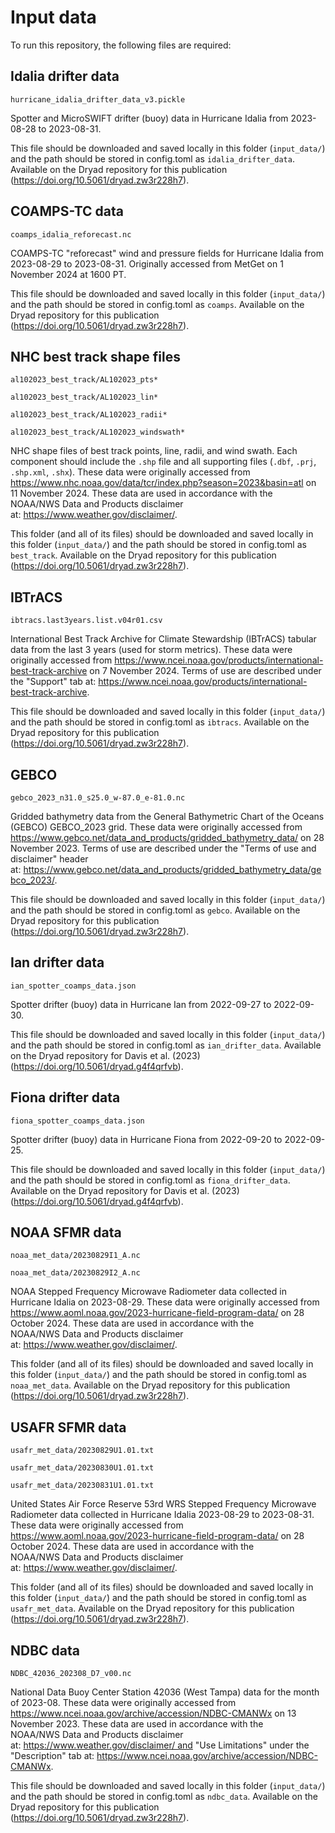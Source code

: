 # Input data

To run this repository, the following files are required:

## Idalia drifter data

`hurricane_idalia_drifter_data_v3.pickle`

Spotter and MicroSWIFT drifter (buoy) data in Hurricane Idalia from 2023-08-28 to 2023-08-31.

This file should be downloaded and saved locally in this folder (`input_data/`) and the path should be stored in config.toml as `idalia_drifter_data`.
Available on the Dryad repository for this publication (https://doi.org/10.5061/dryad.zw3r228h7).

## COAMPS-TC data

`coamps_idalia_reforecast.nc`

COAMPS-TC "reforecast" wind and pressure fields for Hurricane Idalia from 2023-08-29 to 2023-08-31.  Originally accessed from MetGet on 1 November 2024 at 1600 PT.

This file should be downloaded and saved locally in this folder (`input_data/`) and the path should be stored in config.toml as `coamps`.
Available on the Dryad repository for this publication (https://doi.org/10.5061/dryad.zw3r228h7).

## NHC best track shape files

`al102023_best_track/AL102023_pts*`

`al102023_best_track/AL102023_lin*`

`al102023_best_track/AL102023_radii*`

`al102023_best_track/AL102023_windswath*`

NHC shape files of best track points, line, radii, and wind swath.  Each component should include the `.shp` file and all supporting files (`.dbf`, `.prj`, `.shp.xml`, `.shx`).
These data were originally accessed from https://www.nhc.noaa.gov/data/tcr/index.php?season=2023&basin=atl on 11 November 2024.
These data are used in accordance with the NOAA/NWS Data and Products disclaimer at: https://www.weather.gov/disclaimer/.

This folder (and all of its files) should be downloaded and saved locally in this folder (`input_data/`) and the path should be stored in config.toml as `best_track`.
Available on the Dryad repository for this publication (https://doi.org/10.5061/dryad.zw3r228h7).

## IBTrACS

`ibtracs.last3years.list.v04r01.csv`

International Best Track Archive for Climate Stewardship (IBTrACS) tabular data from the last 3 years (used for storm metrics).  These data were originally accessed from https://www.ncei.noaa.gov/products/international-best-track-archive on 7 November 2024.
Terms of use are described under the "Support" tab at: https://www.ncei.noaa.gov/products/international-best-track-archive.

This file should be downloaded and saved locally in this folder (`input_data/`) and the path should be stored in config.toml as `ibtracs`.
Available on the Dryad repository for this publication (https://doi.org/10.5061/dryad.zw3r228h7).

## GEBCO

`gebco_2023_n31.0_s25.0_w-87.0_e-81.0.nc`

Gridded bathymetry data from the General Bathymetric Chart of the Oceans (GEBCO) GEBCO_2023 grid.  These data were originally accessed from https://www.gebco.net/data_and_products/gridded_bathymetry_data/ on 28 November 2023.
Terms of use are described under the "Terms of use and disclaimer" header at: https://www.gebco.net/data_and_products/gridded_bathymetry_data/gebco_2023/.

This file should be downloaded and saved locally in this folder (`input_data/`) and the path should be stored in config.toml as `gebco`.
Available on the Dryad repository for this publication (https://doi.org/10.5061/dryad.zw3r228h7).

## Ian drifter data

`ian_spotter_coamps_data.json`

Spotter drifter (buoy) data in Hurricane Ian from 2022-09-27 to 2022-09-30.

This file should be downloaded and saved locally in this folder (`input_data/`) and the path should be stored in config.toml as `ian_drifter_data`.
Available on the Dryad repository for Davis et al. (2023) (https://doi.org/10.5061/dryad.g4f4qrfvb).


## Fiona drifter data

`fiona_spotter_coamps_data.json`

Spotter drifter (buoy) data in Hurricane Fiona from 2022-09-20 to 2022-09-25.

This file should be downloaded and saved locally in this folder (`input_data/`) and the path should be stored in config.toml as `fiona_drifter_data`.
Available on the Dryad repository for Davis et al. (2023) (https://doi.org/10.5061/dryad.g4f4qrfvb).


## NOAA SFMR data

`noaa_met_data/20230829I1_A.nc`

`noaa_met_data/20230829I2_A.nc`

NOAA Stepped Frequency Microwave Radiometer data collected in Hurricane Idalia on 2023-08-29.
These data were originally accessed from https://www.aoml.noaa.gov/2023-hurricane-field-program-data/ on 28 October 2024.
These data are used in accordance with the NOAA/NWS Data and Products disclaimer at: https://www.weather.gov/disclaimer/.

This folder (and all of its files) should be downloaded and saved locally in this folder (`input_data/`) and the path should be stored in config.toml as `noaa_met_data`.
Available on the Dryad repository for this publication (https://doi.org/10.5061/dryad.zw3r228h7).

## USAFR SFMR data

`usafr_met_data/20230829U1.01.txt`

`usafr_met_data/20230830U1.01.txt`

`usafr_met_data/20230831U1.01.txt`

United States Air Force Reserve 53rd WRS Stepped Frequency Microwave Radiometer data collected in Hurricane Idalia 2023-08-29 to 2023-08-31.
These data were originally accessed from https://www.aoml.noaa.gov/2023-hurricane-field-program-data/ on 28 October 2024.
These data are used in accordance with the NOAA/NWS Data and Products disclaimer at: https://www.weather.gov/disclaimer/.

This folder (and all of its files) should be downloaded and saved locally in this folder (`input_data/`) and the path should be stored in config.toml as `usafr_met_data`.
Available on the Dryad repository for this publication (https://doi.org/10.5061/dryad.zw3r228h7).

## NDBC data

`NDBC_42036_202308_D7_v00.nc`

National Data Buoy Center Station 42036 (West Tampa) data for the month of 2023-08.  These data were originally accessed from https://www.ncei.noaa.gov/archive/accession/NDBC-CMANWx on 13 November 2023.
These data are used in accordance with the NOAA/NWS Data and Products disclaimer at: https://www.weather.gov/disclaimer/ and  "Use Limitations" under the "Description" tab at: https://www.ncei.noaa.gov/archive/accession/NDBC-CMANWx.

This file should be downloaded and saved locally in this folder (`input_data/`) and the path should be stored in config.toml as `ndbc_data`.
Available on the Dryad repository for this publication (https://doi.org/10.5061/dryad.zw3r228h7).
